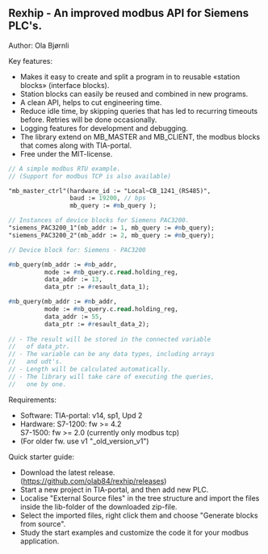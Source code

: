 Rexhip - An improved modbus API for Siemens PLC's.
---------------------------------------------
Author:   Ola Bjørnli

Key features:
 - Makes it easy to create and split a program in to reusable «station blocks» (interface blocks).
 - Station blocks can easily be reused and combined in new programs.
 - A clean API, helps to cut engineering time.
 - Reduce idle time, by skipping queries that has led to recurring timeouts before. Retries will be done occasionally.
 - Logging features for development and debugging.
 - The library extend on MB_MASTER and MB_CLIENT, the modbus blocks that comes along with TIA-portal.
 - Free under the MIT-license.

```pascal
// A simple modbus RTU example. 
// (Support for modbus TCP is also available)

"mb_master_ctrl"(hardware_id := "Local~CB_1241_(RS485)", 
                 baud := 19200, // bps                
                 mb_query := #mb_query ); 

// Instances of device blocks for Siemens PAC3200. 
"siemens_PAC3200_1"(mb_addr := 1, mb_query := #mb_query);
"siemens_PAC3200_2"(mb_addr := 2, mb_query := #mb_query);
```

```pascal
// Device block for: Siemens - PAC3200

#mb_query(mb_addr := #mb_addr,                  
          mode := #mb_query.c.read.holding_reg, 
          data_addr := 13,                      
          data_ptr := #resault_data_1);                   

#mb_query(mb_addr := #mb_addr,                 
          mode := #mb_query.c.read.holding_reg, 
          data_addr := 55,                            
          data_ptr := #resault_data_2);
		  
// - The result will be stored in the connected variable 
//   of data_ptr. 
// - The variable can be any data types, including arrays 
//   and udt's.
// - Length will be calculated automatically. 
// - The library will take care of executing the queries, 
//   one by one. 
```
   
Requirements:
 - Software: TIA-portal: v14, sp1, Upd 2
 - Hardware: S7-1200: fw >= 4.2   
             S7-1500: fw >= 2.0   (currently only modbus tcp)
 - (For older fw. use v1 "_old_version_v1")
   
Quick starter guide:
 - Download the latest release. (https://github.com/olab84/rexhip/releases)
 - Start a new project in TIA-portal, and then add new PLC.
 - Localise "External Source files" in the tree structure and import the files inside the lib-folder of the downloaded zip-file.
 - Select the imported files, right click them and choose "Generate blocks from source".
 - Study the start examples and customize the code it for your modbus application.
